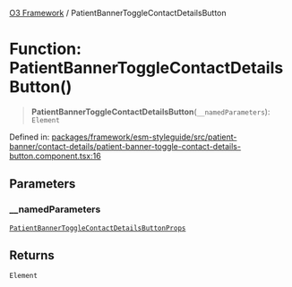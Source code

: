 [O3 Framework](../API.md) / PatientBannerToggleContactDetailsButton

# Function: PatientBannerToggleContactDetailsButton()

> **PatientBannerToggleContactDetailsButton**(`__namedParameters`): `Element`

Defined in: [packages/framework/esm-styleguide/src/patient-banner/contact-details/patient-banner-toggle-contact-details-button.component.tsx:16](https://github.com/openmrs/openmrs-esm-core/blob/18d2874f03a33a6ab8295af0e87ac97fdd150718/packages/framework/esm-styleguide/src/patient-banner/contact-details/patient-banner-toggle-contact-details-button.component.tsx#L16)

## Parameters

### \_\_namedParameters

[`PatientBannerToggleContactDetailsButtonProps`](../interfaces/PatientBannerToggleContactDetailsButtonProps.md)

## Returns

`Element`
